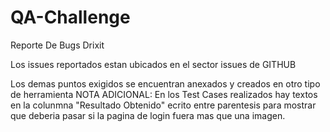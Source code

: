 # QA-Challenge
Reporte De Bugs Drixit

Los issues reportados estan ubicados en el sector issues de GITHUB

Los demas puntos exigidos se encuentran anexados y creados en otro tipo de herramienta
NOTA ADICIONAL: En los Test Cases realizados hay textos en la colunmna "Resultado Obtenido" ecrito entre parentesis para mostrar que deberia pasar si la pagina de login fuera mas que una imagen. 
